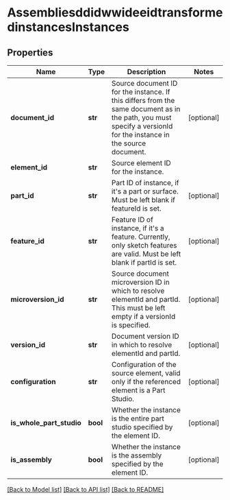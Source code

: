 # AssembliesddidwwideeidtransformedinstancesInstances

## Properties
Name | Type | Description | Notes
------------ | ------------- | ------------- | -------------
**document_id** | **str** | Source document ID for the           instance. If this differs from the same document as in the path, you must specify a versionId for the           instance in the source document. | [optional] 
**element_id** | **str** | Source element ID for the instance. | 
**part_id** | **str** | Part ID of instance, if it&#39;s a part or surface.           Must be left blank if featureId is set. | [optional] 
**feature_id** | **str** | Feature ID of instance, if it&#39;s a feature.           Currently, only sketch features are valid. Must be left blank if partId is set. | [optional] 
**microversion_id** | **str** | Source document microversion ID in which           to resolve elementId and partId. This must be left empty if a versionId is specified. | [optional] 
**version_id** | **str** | Document version ID in which to resolve           elementId and partId. | [optional] 
**configuration** | **str** | Configuration of the source element,           valid only if the referenced element is a Part Studio. | [optional] 
**is_whole_part_studio** | **bool** | Whether the instance is the           entire part studio specified by the element ID. | [optional] 
**is_assembly** | **bool** | Whether the instance is the assembly           specified by the element ID. | [optional] 

[[Back to Model list]](../README.md#documentation-for-models) [[Back to API list]](../README.md#documentation-for-api-endpoints) [[Back to README]](../README.md)


